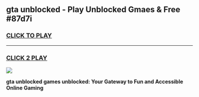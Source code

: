 
## gta unblocked - Play Unblocked Gmaes & Free #87d7i
<h3>
<a href="https://premium.freeplayer.one?title=gta_unblocked&ref=03M">CLICK TO PLAY</a></h3>
<hr>

<h3>
<a href="https://premium.freeplayer.one?title=gta_unblocked&ref=03M">CLICK 2 PLAY</a>
  
</h3>

<a href="https://premium.freeplayer.one?title=gta_unblocked&ref=03M"><img src="https://clearcache.store/games.png"></a>


**gta unblocked games unblocked: Your Gateway to Fun and Accessible Online Gaming**

